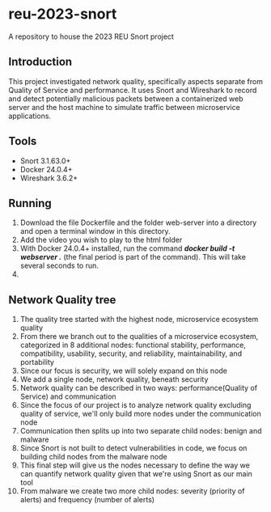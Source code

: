 # reu-2023-snort
A repository to house the 2023 REU Snort project 

## Introduction
This project investigated network quality, specifically aspects separate from Quality of Service and performance. It uses Snort and Wireshark to record and detect potentially malicious packets between a containerized web server and the host machine to simulate traffic between microservice applications. 

## Tools
- Snort 3.1.63.0+
- Docker 24.0.4+
- Wireshark 3.6.2+

## Running
1. Download the file Dockerfile and the folder web-server into a directory and open a terminal window in this directory.
2. Add the video you wish to play to the html folder 
3. With Docker 24.0.4+ installed, run the command ***docker build -t webserver .*** (the final period is part of the command). This will take several seconds to run. 
4. 


## Network Quality tree 
1. The quality tree started with the highest node, microservice ecosystem quality
2. From there we branch out to the qualities of a microservice ecosystem, categorized in 8 additional nodes: functional stability, performance, compatibility, usability, security, and reliability, maintainability, and portability
3. Since our focus is security, we will solely expand on this node
4. We add a single node, network quality, beneath security
5. Network quality can be described in two ways: performance(Quality of Service) and communication
6. Since the focus of our project is to analyze network quality excluding quality of service, we'll only build more nodes under the communication node
7. Communication then splits up into two separate child nodes: benign and malware
8. Since Snort is not built to detect vulnerabilities in code, we focus on building child nodes from the malware node
9. This final step will give us the nodes necessary to define the way we can quantify network quality given that we're using Snort as our main tool
10. From malware we create two more child nodes: severity (priority of alerts) and frequency (number of alerts)













